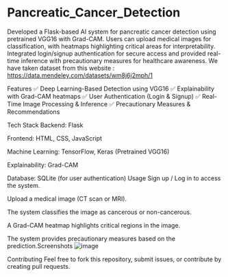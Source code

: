 # Pancreatic_Cancer_Detection
Developed a Flask-based AI system for pancreatic cancer detection using pretrained VGG16 with Grad-CAM. Users can upload medical images for classification, with heatmaps highlighting critical areas for interpretability. Integrated login/signup authentication for secure access and provided real-time inference with precautionary measures for healthcare awareness.
We have taken dataset from this website :  https://data.mendeley.com/datasets/wm8j6j2mph/1

Features
✅ Deep Learning-Based Detection using VGG16
✅ Explainability with Grad-CAM heatmaps
✅ User Authentication (Login & Signup)
✅ Real-Time Image Processing & Inference
✅ Precautionary Measures & Recommendations

Tech Stack 
Backend: Flask

Frontend: HTML, CSS, JavaScript

Machine Learning: TensorFlow, Keras (Pretrained VGG16)

Explainability: Grad-CAM

Database: SQLite (for user authentication)
Usage
Sign up / Log in to access the system.

Upload a medical image (CT scan or MRI).

The system classifies the image as cancerous or non-cancerous.

A Grad-CAM heatmap highlights critical regions in the image.

The system provides precautionary measures based on the prediction.Screenshots
![image](https://github.com/user-attachments/assets/36d56044-648d-409d-b93d-5a8cbcf37be3)


Contributing
Feel free to fork this repository, submit issues, or contribute by creating pull requests.
